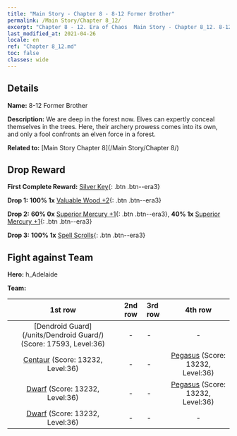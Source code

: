 ```yaml
---
title: "Main Story - Chapter 8 - 8-12 Former Brother"
permalink: /Main Story/Chapter 8_12/
excerpt: "Chapter 8 - 12. Era of Chaos  Main Story - Chapter 8_12. 8-12 Former Brother"
last_modified_at: 2021-04-26
locale: en
ref: "Chapter 8_12.md"
toc: false
classes: wide
---
```


## Details

 **Name:** 8-12 Former Brother

 **Description:** We are deep in the forest now. Elves can expertly conceal themselves in the trees. Here, their archery prowess comes into its own, and only a fool confronts an elven force in a forest.

 **Related to:** [Main Story Chapter 8](/Main Story/Chapter 8/)

## Drop Reward

 **First Complete Reward:** [Silver Key](/Items/con_693/){: .btn .btn--era3}

 **Drop 1:** **100% 1x** [Valuable Wood +2](/Items/mat_27/){: .btn .btn--era3}

 **Drop 2:** **60% 0x** [Superior Mercury +1](/Items/mat_21/){: .btn .btn--era3}, **40% 1x** [Superior Mercury +1](/Items/mat_21/){: .btn .btn--era3}

 **Drop 3:** **100% 1x** [Spell Scrolls](/Items/con_694/){: .btn .btn--era3}


## Fight against Team
 **Hero:** h_Adelaide

 **Team:**


  | 1st row | 2nd row | 3rd row | 4th row |
  |:----:|:----:|:----|:----:|
  | [Dendroid Guard](/units/Dendroid Guard/) (Score: 17593, Level:36)  | - | - | - |
  | [Centaur](/units/Centaur/) (Score: 13232, Level:36)  | - | - | [Pegasus](/units/Pegasus/) (Score: 13232, Level:36)  |
  | [Dwarf](/units/Dwarf/) (Score: 13232, Level:36)  | - | - | [Pegasus](/units/Pegasus/) (Score: 13232, Level:36)  |
  | [Dwarf](/units/Dwarf/) (Score: 13232, Level:36)  | - | - | - |


